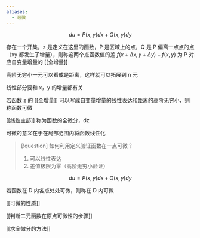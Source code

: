 ```yaml
---
aliases:
  - 可微
---
```


$$
du = P(x,y)dx+Q(x,y)dy
$$

存在一个开集，z 是定义在这里的函数，P 是区域上的点，Q 是 P 偏离一点点的点（xy 都发生了增量），则称这两个点函数值的差 $f(x+\Delta x,y + \Delta y) - f(x,y)$ 为 P 对应自变量增量的 [[全增量]]

高阶无穷小一元可以看成是距离，这样就可以拓展到 n 元

线性部分要和 x，y 的增量都有关

若函数 z 的 [[全增量]] 可以写成自变量增量的线性表达和距离的高阶无穷小，则称函数可微

[[线性主部]] 称为函数的全微分，dz

可微的意义在于在局部范围内将函数线性化


>[!question] 如何利用定义验证函数在一点可微？
>1. 可以线性表达
>2. 差值极限为零（高阶无穷小验证）

$$
du = P(x,y)dx+Q(x,y)dy
$$

若函数在 D 内各点处处可微，则称在 D 内可微

[[可微的性质]]

[[判断二元函数在原点可微性的步骤]]

[[求全微分的方法]]
